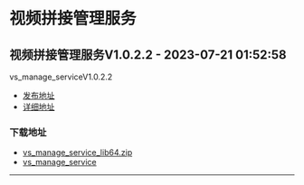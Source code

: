 # 视频拼接管理服务
## 视频拼接管理服务V1.0.2.2 - 2023-07-21 01:52:58
vs_manage_serviceV1.0.2.2
*  [发布地址](https://github.com/jadehh/VideoStitching/releases/tag/vs_manage_serviceV1.0.2.2)
*  [详细地址](https://github.com/jadehh/jadehh_file/releases/tag/vs_manage_serviceV1.0.2.2)
### 下载地址
* [vs_manage_service_lib64.zip](https://gh.ddlc.top/https://github.com/jadehh/jadehh_file/releases/download/vs_manage_serviceV1.0.2.2/vs_manage_service_lib64.zip)
* [vs_manage_service](https://gh.ddlc.top/https://github.com/jadehh/jadehh_file/releases/download/vs_manage_serviceV1.0.2.2/vs_manage_service)
----